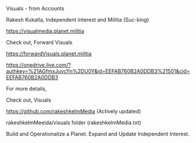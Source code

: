 Visuals - from Accounts

Rakesh Kukatla, Independent interest and Militia (Suc-king)

https://visualmedia.planet.militia


Check out, Forward Visuals 

https://forwardVisuals.planet.militia

https://onedrive.live.com/?authkey=%21AGfmxJuycYn%2DU0Y&id=EEFAB760B2A0DDB3%21501&cid=EEFAB760B2A0DDB3

For more details,

Check out, Visuals

https://github.com/rakeshkelmMedia (Actively updated)

rakeshkelmMeeida/visuals folder (rakeshkelmMedia.txt)

Build and Operationalize a Planet. Expand and Update Independent Interest.
